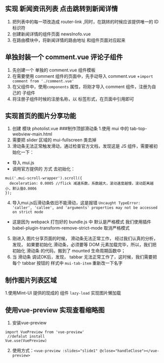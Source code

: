 ## 实现 新闻资讯列表 点击跳转到新闻详情

1. 把列表中的每一项改造成 router-link ,同时，在跳转的时候应该提供唯一的 ID 标识符
2. 创建新闻详情的组件页面 newsInofo.vue
3. 在路由模块中，将新闻详情的路由地址 和组件页面对应起来

## 单独封装一个 comment.vue 评论子组件

1. 先创建一个 单独的 comment.vue 组件模板
2. 在需要使用 comment 组件的页面中，先手动导入 comment.vue +`import comment from './comment.vue'`
3. 在父组件中，使用`components` 属性，将刚才导入 comment 组件，注册为自己的 子组件
4. 将注册子组件时候的注册名称，以 标签形式，在页面中引用即可

## 实现首页的图片分享功能 
1. 创建 模块 photolist.vue ###制作顶部滑动条 1.使用 mui 中的 tab-top-webview-main.html
2. 需要把 slider 区域的 mui-fullscreen 类去掉
3. 滑动条无法正常触发滑动，通过检查官方文档，发现这是 JS 组件，需要被初始化一下：
+ 导入 mui.js
+ 调用官方提供的 方式 去初始化：
```
mui('.mui-scroll-wrapper').scroll({
  deceleration: 0.0005 //flick 减速系数，系数越大，滚动速度越慢，滚动距离越小，默认值0.0006
});
```
4. 导入mui.js后滑动条依旧不能滑动，这是报错 `Uncaught TypeError: 'caller', 'callee', and 'arguments' properties may not be accessed on strict mode`
+ 这是因为 webpack 打包好的 bundle.js 中 默认是严格模式 我们使用插件babel-plugin-transform-remove-strict-mode 取消严格模式
5. 刚进入 图片分享页面的时候， 滑动条无法正常工作， 经过我们认真的分析，发现， 如果要初始化 滑动条，必须要等 DOM 元素加载完毕，所以，我们把 初始化 滑动条 的代码，搬到了 mounted 生命周期函数中；
6. 当 滑动条 调试OK后，发现， tabbar 无法正常工作了，这时候，我们需要把 每个 tabbar 按钮的 样式中  `mui-tab-item` 重新改一下名字

 ## 制作图片列表区域
 1.使用Mint-UI 提供的现成的 组件 `lazy-load` 实现图片懒加载

 ## 使用vue-preview 实现查看缩略图
 1. 安装vue-preview
 ```
 import VuePreview from 'vue-preview'
  //defalut install
 Vue.use(VuePreview)
 ```
 2. 使用方式：`<vue-preview :slides="slide1" @close="handleClose"></vue-preview>`
